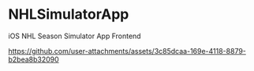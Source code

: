 # NHLSimulatorApp
iOS NHL Season Simulator App Frontend

https://github.com/user-attachments/assets/3c85dcaa-169e-4118-8879-b2bea8b32090

